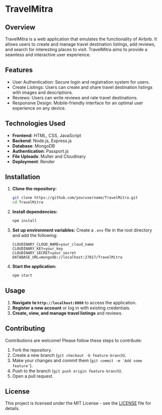 
# TravelMitra

## Overview
TravelMitra is a web application that emulates the functionality of Airbnb. It allows users to create and manage travel destination listings, add reviews, and search for interesting places to visit. TravelMitra aims to provide a seamless and interactive user experience.

## Features
- User Authentication: Secure login and registration system for users.
- Create Listings: Users can create and share travel destination listings with images and descriptions.
- Reviews: Users can write reviews and rate travel destinations.
- Responsive Design: Mobile-friendly interface for an optimal user experience on any device.

## Technologies Used
- **Frontend**: HTML, CSS, JavaScript
- **Backend**: Node.js, Express.js
- **Database**: MongoDB
- **Authentication**: Passport.js
- **File Uploads**: Multer and Cloudinary
- **Deployment**: Render

## Installation

1. **Clone the repository:**
   ```sh
   git clone https://github.com/yourusername/TravelMitra.git
   cd TravelMitra
   ```

2. **Install dependencies:**
   ```sh
   npm install
   ```

3. **Set up environment variables:**
   Create a `.env` file in the root directory and add the following:
   ```dotenv
   CLOUDINARY_CLOUD_NAME=your_cloud_name
   CLOUDINARY_KEY=your_key
   CLOUDINARY_SECRET=your_secret
   DATABASE_URL=mongodb://localhost:27017/TravelMitra
   ```

4. **Start the application:**
   ```sh
   npm start
   ```

## Usage
1. **Navigate to `http://localhost:8080`** to access the application.
2. **Register a new account** or log in with existing credentials.
3. **Create, view, and manage travel listings** and reviews.

## Contributing
Contributions are welcome! Please follow these steps to contribute:

1. Fork the repository.
2. Create a new branch (`git checkout -b feature-branch`).
3. Make your changes and commit them (`git commit -m 'Add some feature'`).
4. Push to the branch (`git push origin feature-branch`).
5. Open a pull request.

## License
This project is licensed under the MIT License - see the [LICENSE](LICENSE) file for details.

